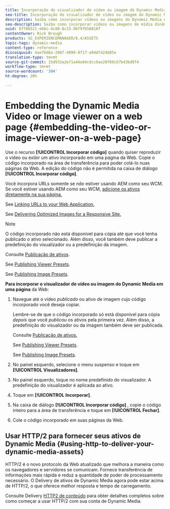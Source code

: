 ```yaml
---
title: Incorporação do visualizador de vídeo ou imagem do Dynamic Media em uma página da Web
seo-title: Incorporação do visualizador de vídeo ou imagem do Dynamic Media em uma página da Web
description: Saiba como incorporar vídeos ou imagens do Dynamic Media em uma página da Web
seo-description: Saiba como incorporar vídeos ou imagens de mídia dinâmica em uma página da Web
uuid: 6f786521-eb6c-4c80-8c15-9bf97b56818f
contentOwner: Rick Brough
products: SG_EXPERIENCEMANAGER/6.4/ASSETS
topic-tags: dynamic-media
content-type: reference
discoiquuid: 4ae76d8a-208f-4099-9f17-a94df424685e
translation-type: tm+mt
source-git-commit: 15d933a2e71a44e84cdcc9ae28f60c67b43bd8f4
workflow-type: tm+mt
source-wordcount: '394'
ht-degree: 20%

---
```



# Embedding the Dynamic Media Video or Image viewer on a web page {#embedding-the-video-or-image-viewer-on-a-web-page}

Use o recurso **[!UICONTROL Incorporar código]** quando quiser reproduzir o vídeo ou exibir um ativo incorporado em uma página da Web. Copie o código incorporado na área de transferência para poder colá-lo nuas páginas da Web. A edição do código não é permitida na caixa de diálogo **[!UICONTROL Incorporar código]**.

Você incorpora URLs somente se _não_ estiver usando AEM como seu WCM. Se você estiver usando AEM como seu WCM, [adicione os ativos diretamente na sua página.](adding-dynamic-media-assets-to-pages.md)

See [Linking URLs to your Web Application.](linking-urls-to-yourwebapplication.md)

See [Delivering Optimized Images for a Responsive Site.](responsive-site.md)

>[!NOTE]
>
>O código incorporado não está disponível para cópia até que você tenha publicado o ativo selecionado. Além disso, você também deve publicar a predefinição do visualizador ou a predefinição da imagem.
>
>Consulte [Publicação de ativos](publishing-dynamicmedia-assets.md).
>
>See [Publishing Viewer Presets](managing-viewer-presets.md#publishing-viewer-presets).
>
>See [Publishing Image Presets](managing-image-presets.md#publishing-image-presets).

**Para incorporar o visualizador de vídeo ou imagem do Dynamic Media em uma página** da Web:

1. Navegue até o vídeo *publicado* ou ativo de imagem cujo código incorporado você deseja copiar.

   Lembre-se de que o código incorporado só está disponível para cópia *depois* que você *publicou* os ativos pela primeira vez. Além disso, a predefinição do visualizador ou da imagem também deve ser publicada.

   Consulte [Publicação de ativos.](publishing-dynamicmedia-assets.md)

   See [Publishing Viewer Presets](managing-viewer-presets.md#publishing-viewer-presets).

   See [Publishing Image Presets](managing-image-presets.md#publishing-image-presets).

1. No painel esquerdo, selecione o menu suspenso e toque em **[!UICONTROL Visualizadores]**.
1. No painel esquerdo, toque no nome predefinido do visualizador. A predefinição do visualizador é aplicada ao ativo.
1. Toque em **[!UICONTROL Incorporar]**.
1. Na caixa de diálogo **[!UICONTROL Incorporar código]** , copie o código inteiro para a área de transferência e toque em **[!UICONTROL Fechar]**.
1. Cole o código incorporado em suas páginas da Web.

## Usar HTTP/2 para fornecer seus ativos de Dynamic Media {#using-http-to-deliver-your-dynamic-media-assets}

HTTP/2 é o novo protocolo da Web atualizado que melhora a maneira como os navegadores e servidores se comunicam. Fornece transferência de informações mais rápida e reduz a quantidade de poder de processamento necessário. O Delivery de ativos de Dynamic Media agora pode estar acima de HTTP/2, o que oferece melhor resposta e tempo de carregamento.

Consulte Delivery [HTTP2 de conteúdo](http2.md) para obter detalhes completos sobre como começar a usar HTTP/2 com sua conta de Dynamic Media.
